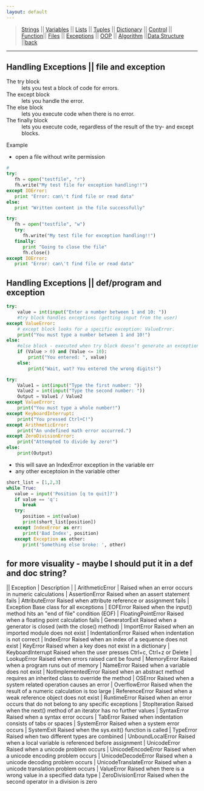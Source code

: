 ```yaml
---
layout: default
---
```

> [Strings](./strings.html) || [Variables](./variables.html) || [Lists](./lists.html) || [Tuples](./tuples.html) || [Dictionary](./dictionary.html) ||
> [Control](./control.html) || [Function](./function.html)|| [Files](./files.html) || [Exceptions](./exceptions.html) ||
> [OOP](./oop.html) || [Algorithm](./algorithm.html) ||[Data Structure](./datastructure.html) ||[back](./index.html)


***

## Handling Exceptions || file and exception

<dl>
<dt>The try block</dt>
<dd> lets you test a block of code for errors.</dd>
<dt>The except block</dt>
<dd> lets you handle the error.</dd>
<dt>The else block</dt>
<dd> lets you execute code when there is no error.</dd>
<dt>The finally block</dt>
<dd> lets you execute code, regardless of the result of the try- and except blocks.</dd>
</dl>

Example
- open a file without write permission
```python
# 
try:
   fh = open("testfile", "r")
   fh.write("My test file for exception handling!!")
except IOError:
   print "Error: can\'t find file or read data"
else:
   print "Written content in the file successfully"
```

```python
try:
   fh = open("testfile", "w")
   try:
      fh.write("My test file for exception handling!!")
   finally:
      print "Going to close the file"
      fh.close()
except IOError:
   print "Error: can\'t find file or read data"
```

## Handling Exceptions || def/program and exception

```python
try:
    value = int(input("Enter a number between 1 and 10: "))
    #try block handles exceptions (getting input from the user)
except ValueError:
    # except block looks for a specific exception: ValueError.
    print("You must type a number between 1 and 10!") 
else:
    #else block - executed when try block doesn’t generate an exception (is successful). 
    if (Value > 0) and (Value <= 10): 
        print("You entered: ", value)
    else:
        print("Wait, wat? You entered the wrong digits!")
```

```python
try:
    Value1 = int(input("Type the first number: ")) 
    Value2 = int(input("Type the second number: ")) 
    Output = Value1 / Value2
except ValueError:
    print("You must type a whole number!")
except KeyboardInterrupt: 
    print("You pressed Ctrl+C!")
except ArithmeticError:
    print("An undefined math error occurred.")
except ZeroDivisionError: 
    print("Attempted to divide by zero!")
else:
    print(Output)
```

- this will save an IndexError exception in the variable err
- any other exceptoion in the variable other
  

```python
short_list = [1,2,3]
while True:
   value = input('Position [q to quit]?')
   if value == 'q':
      break
   try:
      position = int(value)
      print(short_list[position])
   except IndexError as err:
      print('Bad Index', position)
   except Exception as other:
      print('Something else broke: ', other)
```
## for more visuality - maybe I should put it in a def and doc string?


|| Exception | Description |
 | ArithmeticError | Raised when an error occurs in numeric calculations
 | AssertionError	Raised when an assert statement fails
 | AttributeError	Raised when attribute reference or assignment fails
 | Exception	Base class for all exceptions
 | EOFError	Raised when the input() method hits an "end of file" condition (EOF)
 | FloatingPointError	Raised when a floating point calculation fails
 | GeneratorExit	Raised when a generator is closed (with the close() method)
 | ImportError	Raised when an imported module does not exist
 | IndentationError	Raised when indentation is not correct
 | IndexError	Raised when an index of a sequence does not exist
 | KeyError	Raised when a key does not exist in a dictionary
 | KeyboardInterrupt	Raised when the user presses Ctrl+c, Ctrl+z or Delete
 | LookupError	Raised when errors raised cant be found
 | MemoryError	Raised when a program runs out of memory
 | NameError	Raised when a variable does not exist
 | NotImplementedError	Raised when an abstract method requires an inherited class to override the method
 | OSError	Raised when a system related operation causes an error
 | OverflowError	Raised when the result of a numeric calculation is too large
 | ReferenceError	Raised when a weak reference object does not exist
 | RuntimeError	Raised when an error occurs that do not belong to any specific exceptions
 | StopIteration	Raised when the next() method of an iterator has no further values
 | SyntaxError	Raised when a syntax error occurs
 | TabError	Raised when indentation consists of tabs or spaces
 | SystemError	Raised when a system error occurs
 | SystemExit	Raised when the sys.exit() function is called
 | TypeError	Raised when two different types are combined
 | UnboundLocalError	Raised when a local variable is referenced before assignment
 | UnicodeError	Raised when a unicode problem occurs
 | UnicodeEncodeError	Raised when a unicode encoding problem occurs
 | UnicodeDecodeError	Raised when a unicode decoding problem occurs
 | UnicodeTranslateError	Raised when a unicode translation problem occurs
 | ValueError	Raised when there is a wrong value in a specified data type
 | ZeroDivisionError	Raised when the second operator in a division is zero
